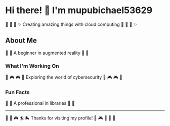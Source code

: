 # Hi there! 👋 I'm mupubichael53629

🎨 🎪 🎰 ✨ Creating amazing things with cloud computing 🎨 🎪 🎰 ✨

## About Me
🎳 🏑 A beginner in augmented reality 🎳 🏑

### What I'm Working On
🌺 🎮 🎮 🎣 Exploring the world of cybersecurity 🌺 🎮 🎮 🎣

### Fun Facts
🛶 🎨 A professional in libraries 🛶 🎨

---
🎳 🚣 🎮 🏄 🛼 Thanks for visiting my profile! 🎸 🎮 🚣 🏓 🌟
